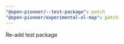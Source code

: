 ```yaml
---
"@open-pioneer/--test-package": patch
"@open-pioneer/experimental-ol-map": patch
---
```


Re-add test package
